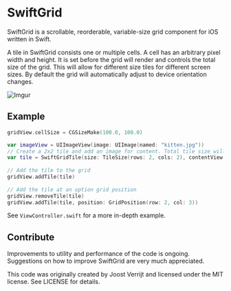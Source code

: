 SwiftGrid
=========

SwiftGrid is a scrollable, reorderable, variable-size grid component for iOS written in Swift. 

A tile in SwiftGrid consists one or multiple cells. A cell has an arbitrary pixel width and height. It is set before the grid will render and controls the total size of the grid. This will allow for different size tiles for different screen sizes. By default the grid will automatically adjust to device orientation changes.  

![Imgur](http://i.imgur.com/G3t6ab1.gif)


## Example

```swift
gridView.cellSize = CGSizeMake(100.0, 100.0)

var imageView = UIImageView(image: UIImage(named: "kitten.jpg"))
// Create a 2x2 tile and add an image for content. Total tile size will be 200x200 px
var tile = SwiftGridTile(size: TileSize(rows: 2, cols: 2), contentView:imageView)
        
// Add the tile to the grid
gridView.addTile(tile)
        
// Add the tile at an option grid position
gridView.removeTile(tile)
gridView.addTile(tile, position: GridPosition(row: 2, col: 3))
```

See `ViewController.swift` for a more in-depth example.

## Contribute

Improvements to utility and performance of the code is ongoing. Suggestions on how to improve SwiftGrid are very much appreciated. 

This code was originally created by Joost Verrijt and licensed under the MIT license. See LICENSE for details.
